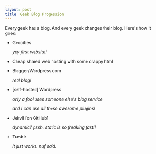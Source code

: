 ```yaml
---
layout: post
title: Geek Blog Progession
---
```


Every geek has a blog. And every geek changes their blog. Here's how it goes:

* Geocities

  _yay first website!_

* Cheap shared web hosting with some crappy html

* Blogger/Wordpress.com

  _real blog!_
  
* [self-hosted] Wordpress

  _only a fool uses someone else's blog service_
  
  _and I can use all these awesome plugins!_

* Jekyll [on GitHub]

  _dynamic? pssh. static is so freaking fast!!_

* Tumblr

  _it just works. nuf said._